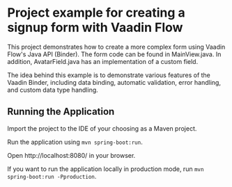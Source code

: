 # Project example for creating a signup form with Vaadin Flow

This project demonstrates how to create a more complex form using Vaadin 
Flow's Java API (Binder). The form code can be found in MainView.java. In 
addition, AvatarField.java has an implementation of a custom field.

The idea behind this example is to demonstrate various features of the Vaadin Binder, including data binding, automatic validation, error handling, and custom data type handling.

## Running the Application

Import the project to the IDE of your choosing as a Maven project.

Run the application using `mvn spring-boot:run`.

Open http://localhost:8080/ in your browser.

If you want to run the application locally in production mode, run `mvn spring-boot:run -Pproduction`.

